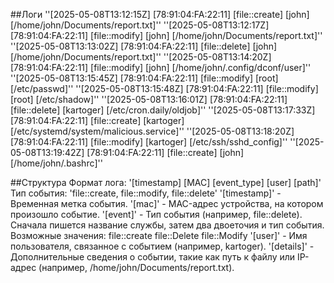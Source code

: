 ##Логи
''[2025-05-08T13:12:15Z] [78:91:04:FA:22:11] [file::create] [john] [/home/john/Documents/report.txt]''
''[2025-05-08T13:12:17Z] [78:91:04:FA:22:11] [file::modify] [john] [/home/john/Documents/report.txt]''
''[2025-05-08T13:13:02Z] [78:91:04:FA:22:11] [file::delete] [john] [/home/john/Documents/report.txt]''
''[2025-05-08T13:14:20Z] [78:91:04:FA:22:11] [file::modify] [john] [/home/john/.config/dconf/user]''
''[2025-05-08T13:15:45Z] [78:91:04:FA:22:11] [file::modify] [root] [/etc/passwd]''
''[2025-05-08T13:15:48Z] [78:91:04:FA:22:11] [file::modify] [root] [/etc/shadow]''
''[2025-05-08T13:16:01Z] [78:91:04:FA:22:11] [file::delete] [kartoger] [/etc/cron.daily/oldjob]''
''[2025-05-08T13:17:33Z] [78:91:04:FA:22:11] [file::create] [kartoger] [/etc/systemd/system/malicious.service]''
''[2025-05-08T13:18:20Z] [78:91:04:FA:22:11] [file::modify] [kartoger] [/etc/ssh/sshd_config]''
''[2025-05-08T13:19:42Z] [78:91:04:FA:22:11] [file::create] [john] [/home/john/.bashrc]''


##Структура
Формат лога: '[timestamp] [MAC] [event_type] [user] [path]'
Тип события: 'file::create, file::modify, file::delete'
'[timestamp]' - Временная метка события.
'[mac]' - MAC-адрес устройства, на котором произошло событие.
'[event]' - Тип события (например, file::delete). Сначала пишется название службы, затем два двоеточия и тип события. Возможные значения:
file::create
file::Delete
file::Modify
'[user]' - Имя пользователя, связанное с событием (например, kartoger).
'[details]' - Дополнительные сведения о событии, такие как путь к файлу или IP-адрес (например, /home/john/Documents/report.txt).

